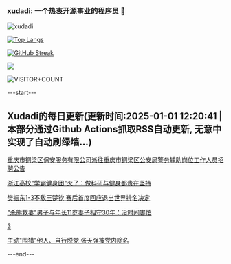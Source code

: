 ### xudadi: 一个热衷开源事业的程序员 👋

![xudadi](https://github-readme-stats-git-masterorgs-github-readme-stats-team.vercel.app/api?username=xudadi)

[![Top Langs](https://github-readme-stats.vercel.app/api/top-langs/?username=xudadi)](https://github.com/anuraghazra/github-readme-stats)

[![GitHub Streak](https://streak-stats.demolab.com?user=xudadi&locale=zh_Hans)](https://git.io/streak-stats)

![](https://raw.githubusercontent.com/xudadi/xudadi/main/assets/github-contribution-grid-snake.svg)

![VISITOR+COUNT](https://komarev.com/ghpvc/?username=xudadi&label=VISITOR+COUNT)


---start---

## Xudadi的每日更新(更新时间:2025-01-01 12:20:41 | 本部分通过Github Actions抓取RSS自动更新, 无意中实现了自动刷绿墙...)

[重庆市铜梁区保安服务有限公司派往重庆市铜梁区公安局警务辅助岗位工作人员招聘公告](https://www.gongkaoleida.com/article/2251632)

[浙江高校"学霸健身团"火了：做科研与健身都贵在坚持](https://m.163.com/news/article/JKOG2T1D053469LG.html)

[樊振东1-3不敌王楚钦 赛后首度回应退出世界排名决定](https://m.163.com/news/article/JKPEUKET053469LG.html)

["杀熊救妻"男子与年长11岁妻子相守30年：没时间害怕](https://m.163.com/news/article/JKP6E3CL051492T3.html)

[3](https://m.163.com/touch/news/sub/domestic)

[主动"围猎"他人、自行脱党 张天强被党内除名](https://m.163.com/news/article/JKOJ9BQN051482MP.html)

---end---
